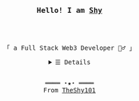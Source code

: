 <h3 align="center"><samp>Hello! I am <b><a rel="nofollow noopener noreferrer" target="_blank" href="https://kevincui.dev">Shy</a></b></samp></h3>
<br />
<p align="center"><br>
  <samp>
    「 a Full Stack Web3 Developer  👷‍♂️ 」<br>
  </samp>
</p>

<details align="center">
   <summary> <samp>&#9776; Details</samp></summary>
   <p align="center">
     <br>
     <a href="https://github.com/TheShy101?tab=repositories" target="_blank"><img alt="Code" src="https://img.shields.io/badge/-code-000000?style=flat-square&logo=Plex&logoColor=white"></a>
    <a href="https://github.com/TheShy101?tab=repositories&language=typescript" target="_blank"><img alt='Typescript' src='https://img.shields.io/badge/-Typescript-3079C6?style=flat-square&logo=typescript&logoColor=white' /></a>
    <a href="https://github.com/TheShy101?tab=repositories&language=javascript" target="_blank"><img alt="Javascript" src="https://img.shields.io/badge/-Javascript-f1e05a?style=flat-square&logo=Javascript&logoColor=white"></a>
    <a href="https://github.com/TheShy101?tab=repositories&language=html" target="_blank"><img alt="HTML" src="https://img.shields.io/badge/-HTML-E34F26?style=flat-square&logo=HTML5&logoColor=white"></a>
    <a href="https://github.com/TheShy101?tab=repositories&language=typescript" target="_blank"><img alt='React.js' src='https://img.shields.io/badge/-React-61DAFB?style=flat-square&logo=react&logoColor=white' /></a>
    <a href="https://github.com/TheShy101?tab=repositories&language=typescript" target="_blank"><img alt='Sass' src='https://img.shields.io/badge/-Sass-BE4180?style=flat-square&logo=sass&logoColor=white' /></a>
    <a href="https://github.com/TheShy101?tab=repositories&language=python" target="_blank"><img alt="Python" src="https://img.shields.io/badge/-Python-3572A5?style=flat-square&logo=Python&logoColor=white"></a>
    <a href="https://github.com/TheShy101?tab=repositories&language=rust" target="_blank"><img alt='Rust' src="https://img.shields.io/badge/-Rust-FF5B19?style=flat-square&logo=rust&logoColor=white" /></a>
    <a href="https://github.com/TheShy101?tab=repositories&language=solidity" target="_blank"><img alt='Solidity' src="https://img.shields.io/badge/-Solidity-1B1A1D?style=flat-square&logo=solidity&logoColor=white" /></a>
  <img src="https://github-readme-stats.vercel.app/api/top-langs/?username=TheShy101&layout=compact&hide_border=true"></img><br>
  </samp>
  </p>
</details>
<br>
<samp>
  <p align="center">
    ════ ⋆★⋆ ════<br>
    From <a href="https://github.com/TheShy101/TheShy101">TheShy101</a>
  </p>
</samp>
